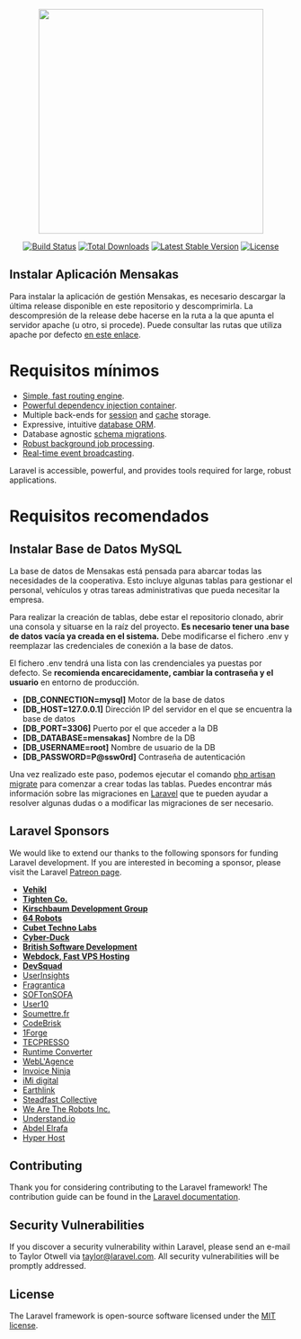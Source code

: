 <p align="center"><img src="https://res.cloudinary.com/dtfbvvkyp/image/upload/v1566331377/laravel-logolockup-cmyk-red.svg" width="400"></p>

<p align="center">
<a href="https://travis-ci.org/laravel/framework"><img src="https://travis-ci.org/laravel/framework.svg" alt="Build Status"></a>
<a href="https://packagist.org/packages/laravel/framework"><img src="https://poser.pugx.org/laravel/framework/d/total.svg" alt="Total Downloads"></a>
<a href="https://packagist.org/packages/laravel/framework"><img src="https://poser.pugx.org/laravel/framework/v/stable.svg" alt="Latest Stable Version"></a>
<a href="https://packagist.org/packages/laravel/framework"><img src="https://poser.pugx.org/laravel/framework/license.svg" alt="License"></a>
</p>

## Instalar Aplicación Mensakas

Para instalar la aplicación de gestión Mensakas, es necesario descargar la última release disponible en este repositorio y descomprimirla. La descompresión de la release debe hacerse en la ruta a la que apunta el servidor apache (u otro, si procede). Puede consultar las rutas que utiliza apache por defecto [en este enlace](https://httpd.apache.org/docs/2.4/urlmapping.html).

# Requisitos mínimos

- [Simple, fast routing engine](https://laravel.com/docs/routing).
- [Powerful dependency injection container](https://laravel.com/docs/container).
- Multiple back-ends for [session](https://laravel.com/docs/session) and [cache](https://laravel.com/docs/cache) storage.
- Expressive, intuitive [database ORM](https://laravel.com/docs/eloquent).
- Database agnostic [schema migrations](https://laravel.com/docs/migrations).
- [Robust background job processing](https://laravel.com/docs/queues).
- [Real-time event broadcasting](https://laravel.com/docs/broadcasting).

Laravel is accessible, powerful, and provides tools required for large, robust applications.

# Requisitos recomendados

## Instalar Base de Datos MySQL

La base de datos de Mensakas está pensada para abarcar todas las necesidades de la cooperativa. Esto incluye algunas tablas para gestionar el personal, vehículos y otras tareas administrativas que pueda necesitar la empresa.

Para realizar la creación de tablas, debe estar el repositorio clonado, abrir una consola y situarse en la raíz del proyecto. **Es necesario tener una base de datos vacía ya creada en el sistema.** Debe modificarse el fichero .env y reemplazar las credenciales de conexión a la base de datos.

El fichero .env tendrá una lista con las crendenciales ya puestas por defecto. Se **recomienda encarecidamente, cambiar la contraseña y el usuario** en entorno de producción.
- **[DB_CONNECTION=mysql]**  Motor de la base de datos
- **[DB_HOST=127.0.0.1]**    Dirección IP del servidor en el que se encuentra la base de datos
- **[DB_PORT=3306]**         Puerto por el que acceder a la DB
- **[DB_DATABASE=mensakas]** Nombre de la DB
- **[DB_USERNAME=root]**     Nombre de usuario de la DB
- **[DB_PASSWORD=P@ssw0rd]** Contraseña de autenticación

Una vez realizado este paso, podemos ejecutar el comando [php artisan migrate](https://laravel.com/docs/5.8/migrations#running-migrations) para comenzar a crear todas las tablas. Puedes encontrar más información sobre las migraciones en [Laravel](https://laravel.com/docs/5.8/migrations) que te pueden ayudar a resolver algunas dudas o a modificar las migraciones de ser necesario.

## Laravel Sponsors

We would like to extend our thanks to the following sponsors for funding Laravel development. If you are interested in becoming a sponsor, please visit the Laravel [Patreon page](https://patreon.com/taylorotwell).

- **[Vehikl](https://vehikl.com/)**
- **[Tighten Co.](https://tighten.co)**
- **[Kirschbaum Development Group](https://kirschbaumdevelopment.com)**
- **[64 Robots](https://64robots.com)**
- **[Cubet Techno Labs](https://cubettech.com)**
- **[Cyber-Duck](https://cyber-duck.co.uk)**
- **[British Software Development](https://www.britishsoftware.co)**
- **[Webdock, Fast VPS Hosting](https://www.webdock.io/en)**
- **[DevSquad](https://devsquad.com)**
- [UserInsights](https://userinsights.com)
- [Fragrantica](https://www.fragrantica.com)
- [SOFTonSOFA](https://softonsofa.com/)
- [User10](https://user10.com)
- [Soumettre.fr](https://soumettre.fr/)
- [CodeBrisk](https://codebrisk.com)
- [1Forge](https://1forge.com)
- [TECPRESSO](https://tecpresso.co.jp/)
- [Runtime Converter](http://runtimeconverter.com/)
- [WebL'Agence](https://weblagence.com/)
- [Invoice Ninja](https://www.invoiceninja.com)
- [iMi digital](https://www.imi-digital.de/)
- [Earthlink](https://www.earthlink.ro/)
- [Steadfast Collective](https://steadfastcollective.com/)
- [We Are The Robots Inc.](https://watr.mx/)
- [Understand.io](https://www.understand.io/)
- [Abdel Elrafa](https://abdelelrafa.com)
- [Hyper Host](https://hyper.host)

## Contributing

Thank you for considering contributing to the Laravel framework! The contribution guide can be found in the [Laravel documentation](https://laravel.com/docs/contributions).

## Security Vulnerabilities

If you discover a security vulnerability within Laravel, please send an e-mail to Taylor Otwell via [taylor@laravel.com](mailto:taylor@laravel.com). All security vulnerabilities will be promptly addressed.

## License

The Laravel framework is open-source software licensed under the [MIT license](https://opensource.org/licenses/MIT).
